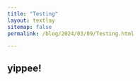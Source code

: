 ```yaml
---
title: "Testing"
layout: textlay
sitemap: false
permalink: /blog/2024/03/09/Testing.html

---
```


## yippee!

